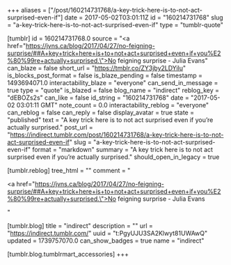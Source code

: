 +++
aliases = ["/post/160214731768/a-key-trick-here-is-to-not-act-surprised-even-if"]
date = 2017-05-02T03:01:11Z
id = "160214731768"
slug = "a-key-trick-here-is-to-not-act-surprised-even-if"
type = "tumblr-quote"

[tumblr]
id = 160214731768.0
source = "<a href=\"https://jvns.ca/blog/2017/04/27/no-feigning-surprise/##A+key+trick+here+is+to+not+act+surprised+even+if+you%E2%80%99re+actually+surprised.\">No feigning surprise - Julia Evans</a>"
can_blaze = false
short_url = "https://tmblr.co/ZY3jby2LDYilu"
is_blocks_post_format = false
is_blaze_pending = false
timestamp = 1493694071.0
interactability_blaze = "everyone"
can_send_in_message = true
type = "quote"
is_blazed = false
blog_name = "indirect"
reblog_key = "dEBOZs2s"
can_like = false
id_string = "160214731768"
date = "2017-05-02 03:01:11 GMT"
note_count = 0.0
interactability_reblog = "everyone"
can_reblog = false
can_reply = false
display_avatar = true
state = "published"
text = "A key trick here is to not act surprised even if you’re actually surprised."
post_url = "https://indirect.tumblr.com/post/160214731768/a-key-trick-here-is-to-not-act-surprised-even-if"
slug = "a-key-trick-here-is-to-not-act-surprised-even-if"
format = "markdown"
summary = "A key trick here is to not act surprised even if you’re actually surprised."
should_open_in_legacy = true

[tumblr.reblog]
tree_html = ""
comment = "<p><a href=\"https://jvns.ca/blog/2017/04/27/no-feigning-surprise/##A+key+trick+here+is+to+not+act+surprised+even+if+you%E2%80%99re+actually+surprised.\">No feigning surprise - Julia Evans</a></p>"

[tumblr.blog]
title = "indirect"
description = ""
url = "https://indirect.tumblr.com/"
uuid = "t:PgyUJU3SA2Klwyt81UWAwQ"
updated = 1739757070.0
can_show_badges = true
name = "indirect"

[tumblr.blog.tumblrmart_accessories]
+++
